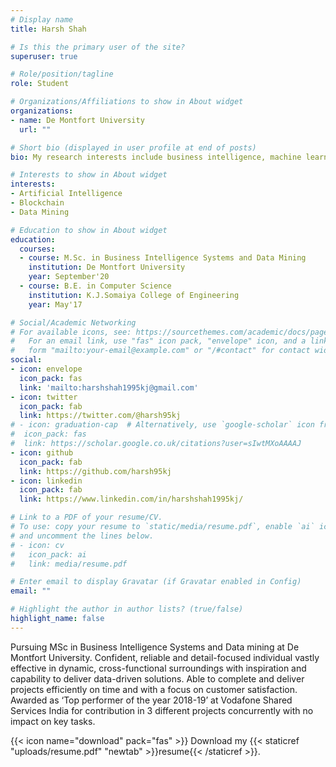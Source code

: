 ```yaml
---
# Display name
title: Harsh Shah

# Is this the primary user of the site?
superuser: true

# Role/position/tagline
role: Student

# Organizations/Affiliations to show in About widget
organizations:
- name: De Montfort University
  url: ""

# Short bio (displayed in user profile at end of posts)
bio: My research interests include business intelligence, machine learning and data analytics.

# Interests to show in About widget
interests:
- Artificial Intelligence
- Blockchain
- Data Mining

# Education to show in About widget
education:
  courses:
  - course: M.Sc. in Business Intelligence Systems and Data Mining
    institution: De Montfort University
    year: September'20
  - course: B.E. in Computer Science
    institution: K.J.Somaiya College of Engineering
    year: May'17

# Social/Academic Networking
# For available icons, see: https://sourcethemes.com/academic/docs/page-builder/#icons
#   For an email link, use "fas" icon pack, "envelope" icon, and a link in the
#   form "mailto:your-email@example.com" or "/#contact" for contact widget.
social:
- icon: envelope
  icon_pack: fas
  link: 'mailto:harshshah1995kj@gmail.com'
- icon: twitter
  icon_pack: fab
  link: https://twitter.com/@harsh95kj
# - icon: graduation-cap  # Alternatively, use `google-scholar` icon from `ai` icon pack
#  icon_pack: fas
#  link: https://scholar.google.co.uk/citations?user=sIwtMXoAAAAJ
- icon: github
  icon_pack: fab
  link: https://github.com/harsh95kj
- icon: linkedin
  icon_pack: fab
  link: https://www.linkedin.com/in/harshshah1995kj/

# Link to a PDF of your resume/CV.
# To use: copy your resume to `static/media/resume.pdf`, enable `ai` icons in `params.toml`, 
# and uncomment the lines below.
# - icon: cv
#   icon_pack: ai
#   link: media/resume.pdf

# Enter email to display Gravatar (if Gravatar enabled in Config)
email: ""

# Highlight the author in author lists? (true/false)
highlight_name: false
---
```


Pursuing MSc in Business Intelligence Systems and Data mining at De Montfort University. Confident, reliable and detail-focused individual vastly effective in dynamic, cross-functional surroundings with inspiration and capability to deliver data-driven solutions. Able to complete and deliver projects efficiently on time and with a focus on customer satisfaction. Awarded as ‘Top performer of the year 2018-19’ at Vodafone Shared Services India for contribution in 3 different projects concurrently with no impact on key tasks. 

{{< icon name="download" pack="fas" >}} Download my {{< staticref "uploads/resume.pdf" "newtab" >}}resume{{< /staticref >}}.
